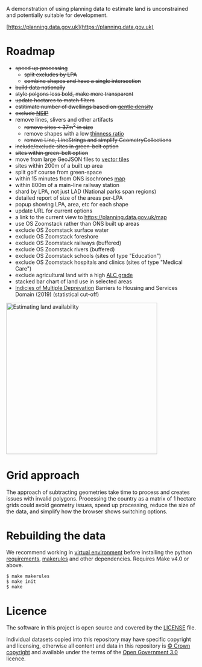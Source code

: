 A demonstration of using planning data to estimate land is unconstrained and potentially suitable for development.

[https://planning.data.gov.uk](https://planning.data.gov.uk)

# Roadmap

* <s>speed up processing</s>
  - <s>split excludes by LPA</s>
  - <s>combine shapes and have a single intersection</s>
* <s>build data nationally</s>
* <s>style polgons less bold, make more transparent</s>
* <s>update hectares to match filters</s>
* <s>estitimate number of dwellings based on [gentle density](https://www.createstreets.com/why-should-we-build-more-georgian-terraces/)</s>
* <s>exclude [NSIP](https://www.planning.data.gov.uk/dataset/infrastructure-project)</s>
* remove lines, slivers and other artifacts
  - <s>remove sites < 37m<sup>2</sup> in size</s>
  - remove shapes with a low [thinness ratio](https://math.stackexchange.com/questions/1336265/explanation-of-the-thinness-ratio-formula)
  - <s>remove Line, LineStrings and simplify GeometryCollections</s>
* <s>include/exclude sites in green-belt option</s>
* <s>sites within green-belt option</s>
* move from large GeoJSON files to <a href="https://martinfleischmann.net/how-to-create-a-vector-based-web-map-hosted-on-github/">vector tiles</a>
* sites within 200m of a built up area
* split golf course from green-space
* within 15 minutes from ONS isochrones [map](https://pbarber.github.io/uk-isochrones-map/)
* within 800m of a main-line railway station
* shard by LPA, not just LAD (National parks span regions)
* detailed report of size of the areas per-LPA
* popup showing LPA, area, etc for each shape
* update URL for current options
* a link to the current view to https://planning.data.gov.uk/map
* use OS Zoomstack rather than ONS built up areas
* exclude OS Zoomstack surface water
* exclude OS Zoomstack foreshore
* exclude OS Zoomstack railways (buffered)
* exclude OS Zoomstack rivers (buffered)
* exclude OS Zoomstack schools (sites of type "Education")
* exclude OS Zoomstack hospitals and clinics (sites of type "Medical Care")
* exclude agricultural land with a high [ALC grade](https://www.gov.uk/government/publications/agricultural-land-assess-proposals-for-development/guide-to-assessing-development-proposals-on-agricultural-land)
* stacked bar chart of land use in selected areas
* [Indicies of Multiple Deprevation](https://www.gov.uk/government/statistics/english-indices-of-deprivation-2019) Barriers to Housing and Services Domain (2019) (statistical cut-off)

<a href="https://www.flickr.com/photos/psd/53780793882/in/dateposted-ff/" title="Estimating land availability"><img src="https://live.staticflickr.com/65535/53780793882_5ac8d56fa2_c.jpg" width="400" alt="Estimating land availability"/></a>

# Grid approach

The approach of subtracting geometries take time to process and creates issues with invalid polygons. Processing the country as a matrix of 1 hectare grids could avoid geometry issues, speed up processing, reduce the size of the data, and simplify how the browser shows switching options.

# Rebuilding the data

We recommend working in [virtual environment](http://docs.python-guide.org/en/latest/dev/virtualenvs/) before installing the python [requirements](requirements.txt), [makerules](https://github.com/digital-land/makerules) and other dependencies. Requires Make v4.0 or above.

    $ make makerules
    $ make init
    $ make

# Licence

The software in this project is open source and covered by the [LICENSE](LICENSE) file.

Individual datasets copied into this repository may have specific copyright and licensing, otherwise all content and data in this repository is
[© Crown copyright](http://www.nationalarchives.gov.uk/information-management/re-using-public-sector-information/copyright-and-re-use/crown-copyright/)
and available under the terms of the [Open Government 3.0](https://www.nationalarchives.gov.uk/doc/open-government-licence/version/3/) licence.
